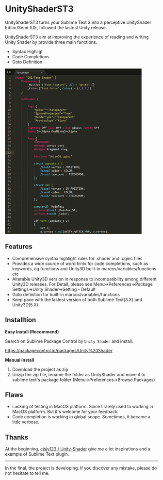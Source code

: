 # UnityShaderST3
UnityShaderST3 turns your Sublime Text 3 into a perceptive UnityShader Editor/Semi-IDE, followed the lastest Unity release.

UnityShaderST3 aim at improving the experience of reading and writing Unity Shader by provide three main functions. 
- Syntax Highligt
- Code Completions
- Goto Definition

<img src="misc/syntax_highligt_preview.png" width = "450" alt="syntax_highligt_preview" align=center />

## Features
- Comprehensive syntax highlight rules for .shader and .cginc files
- Provides a wide source of word hints for code completions, such as keywords, cg functions and Unity3D built-in marcos/variables/functions etc
- Alterable Unity3D version in response to incompatibility among different Unity3D releases. For Detail, please see Menu->Peferences->Package Settings->Unity Shader->Setting - Default
- Goto definition for built-in marcos/variables/functions
- Keep pace with the lastest version of both Sublime Text(3.X) and Unity3D(5.X)

## Installtion
**Easy Install (Recommend)**

Search on Sublime Package Control by ```Unity Shader``` and install.

https://packagecontrol.io/packages/Unity%20Shader

**Manual Install**

1. Download the project as zip
2. Unzip the zip file, rename the folder as UnityShader and move it to sublime text's package folder (Menu->Preferences->Browse Packages)

## Flaws
- Lacking of testing in MacOS platform. Since I rarely used to working in MacOS platform. But it's welcome for your feedback.
- Code completion is working in global scope. Sometimes, it became a little verbose.

## Thanks
At the beginning, [cjsjy123 / Unity-Shader](https://github.com/cjsjy123/Unity-Shader) give me a lot inspirations and a example of Sublime Text plugin.

------------
In the final, the project is developing. If you discover any mistake, please do not hesitate to tell me.
